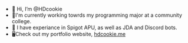 - 👋 Hi, I’m @HDcookie
- 🏫I'm currently working towrds my programming major at a community college.
- 👀 I have experiance in Spigot APU, as well as JDA and Discord bots.
- 🖥️Check out my portfolio website, [hdcookie.me](https://hdcookie.me/)
<!---
HDcookie/HDcookie is a ✨ special ✨ repository because its `README.md` (this file) appears on your GitHub profile.
You can click the Preview link to take a look at your changes.
--->
